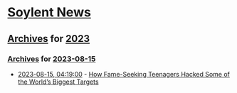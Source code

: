 # [Soylent News](../../../README.md)

## [Archives](../../index.md) for [2023](../index.md)

### [Archives](../../index.md) for [2023-08-15](index.md)

* [2023-08-15, 04:19:00](https://soylentnews.org/article.pl?sid=23/08/14/0242212&from=rss) - [How Fame-Seeking Teenagers Hacked Some of the World’s Biggest Targets](https://soylentnews.org/article.pl?sid=23/08/14/0242212&from=rss)
